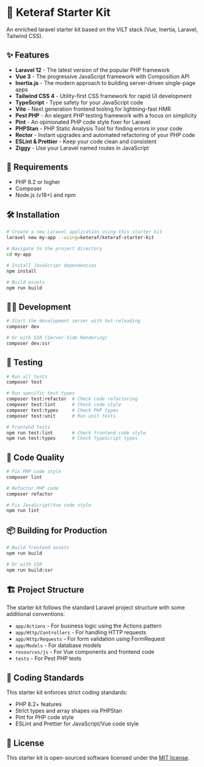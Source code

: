 # 🚀 Keteraf Starter Kit

An enriched laravel starter kit based on the VILT stack (Vue, Inertia, Laravel, Tailwind CSS).

## ✨ Features

- **Laravel 12** - The latest version of the popular PHP framework
- **Vue 3** - The progressive JavaScript framework with Composition API
- **Inertia.js** - The modern approach to building server-driven single-page apps
- **Tailwind CSS 4** - Utility-first CSS framework for rapid UI development
- **TypeScript** - Type safety for your JavaScript code
- **Vite** - Next generation frontend tooling for lightning-fast HMR
- **Pest PHP** - An elegant PHP testing framework with a focus on simplicity
- **Pint** - An opinionated PHP code style fixer for Laravel
- **PHPStan** - PHP Static Analysis Tool for finding errors in your code
- **Rector** - Instant upgrades and automated refactoring of your PHP code
- **ESLint & Prettier** - Keep your code clean and consistent
- **Ziggy** - Use your Laravel named routes in JavaScript

## 🚦 Requirements

- PHP 8.2 or higher
- Composer
- Node.js (v18+) and npm

## 🛠️ Installation

```bash
# Create a new Laravel application using this starter kit
laravel new my-app --using=keteraf/keteraf-starter-kit

# Navigate to the project directory
cd my-app

# Install JavaScript dependencies
npm install

# Build assets
npm run build
```

## 🏃‍♂️ Development

```bash
# Start the development server with hot-reloading
composer dev

# Or with SSR (Server-Side Rendering)
composer dev:ssr
```

## 🧪 Testing

```bash
# Run all tests
composer test

# Run specific test types
composer test:refactor  # Check code refactoring
composer test:lint      # Check code style
composer test:types     # Check PHP types
composer test:unit      # Run unit tests

# Frontend tests
npm run test:lint       # Check frontend code style
npm run test:types      # Check TypeScript types
```

## 🧹 Code Quality

```bash
# Fix PHP code style
composer lint

# Refactor PHP code
composer refactor

# Fix JavaScript/Vue code style
npm run lint
```

## 📦 Building for Production

```bash
# Build frontend assets
npm run build

# Or with SSR
npm run build:ssr
```

## 🏗️ Project Structure

The starter kit follows the standard Laravel project structure with some additional conventions:

- `app/Actions` - For business logic using the Actions pattern
- `app/Http/Controllers` - For handling HTTP requests
- `app/Http/Requests` - For form validation using FormRequest
- `app/Models` - For database models
- `resources/js` - For Vue components and frontend code
- `tests` - For Pest PHP tests

## 📝 Coding Standards

This starter kit enforces strict coding standards:

- PHP 8.2+ features
- Strict types and array shapes via PHPStan
- Pint for PHP code style
- ESLint and Prettier for JavaScript/Vue code style

## 📄 License

This starter kit is open-sourced software licensed under the [MIT license](https://opensource.org/licenses/MIT).
